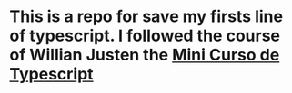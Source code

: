 # This is a repo for save my firsts line of typescript. I followed the course of Willian Justen the [Mini Curso de Typescript](https://www.youtube.com/watch?v=mRixno_uE2o&list=PLlAbYrWSYTiPanrzauGa7vMuve7_vnXG_)
